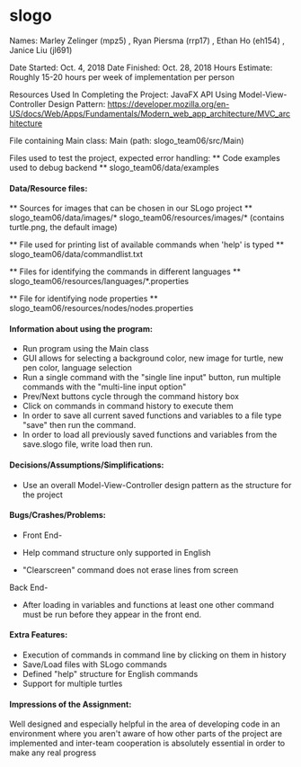 # slogo

Names: Marley Zelinger (mpz5) , Ryan Piersma (rrp17) , Ethan Ho (eh154) , Janice Liu (jl691)

Date Started: Oct. 4, 2018
Date Finished: Oct. 28, 2018
Hours Estimate: Roughly 15-20 hours per week of implementation per person

Resources Used In Completing the Project:
JavaFX API
Using Model-View-Controller Design Pattern: https://developer.mozilla.org/en-US/docs/Web/Apps/Fundamentals/Modern_web_app_architecture/MVC_architecture

File containing Main class: Main (path: slogo_team06/src/Main)

Files used to test the project, expected error handling:
** Code examples used to debug backend **
slogo_team06/data/examples

#### Data/Resource files:

** Sources for images that can be chosen in our SLogo project **
slogo_team06/data/images/* 
slogo_team06/resources/images/* (contains turtle.png, the default image)


** File used for printing list of available commands when 'help' is typed **
slogo_team06/data/commandlist.txt


** Files for identifying the commands in different languages **
slogo_team06/resources/languages/*.properties


** File for identifying node properties **
slogo_team06/resources/nodes/nodes.properties


#### Information about using the program:
* Run program using the Main class
* GUI allows for selecting a background color, new image for turtle, new pen color, language selection
* Run a single command with the "single line input" button, run multiple commands with the "multi-line input option"
* Prev/Next buttons cycle through the command history box
* Click on commands in command history to execute them
* In order to save all current saved functions and variables to a file type "save" then run the command.
* In order to load all previously saved functions and variables from the save.slogo file, write load then run.

#### Decisions/Assumptions/Simplifications:
* Use an overall Model-View-Controller design pattern as the structure for the project

#### Bugs/Crashes/Problems:
* Front End-

* Help command structure only supported in English
* "Clearscreen" command does not erase lines from screen

Back End-

* After loading in variables and functions at least one other command must be run before they appear in the front end.

#### Extra Features:
* Execution of commands in command line by clicking on them in history
* Save/Load files with SLogo commands
* Defined "help" structure for English commands
* Support for multiple turtles

#### Impressions of the Assignment:

Well designed and especially helpful in the area of developing code in an environment
where you aren't aware of how other parts of the project are implemented and 
inter-team cooperation is absolutely essential in order to make any real progress


